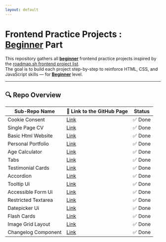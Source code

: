 ```yaml
---
layout: default
---
```



# Frontend Practice Projects : **<u>Beginner</u>** Part

This repository gathers all **<u>beginner</u>** frontend practice projects inspired by the [roadmap.sh frontend project list](https://roadmap.sh/frontend/projects).  
The goal is to build each project step-by-step to reinforce HTML, CSS, and JavaScript skills — for **<u>Beginner</u>** level.

---

## 🔍 Repo Overview
<!-- START REPO OVERVIEW -->
| Sub-Repo Name | 🔗 Link to the GitHub Page | Status |
|---|---|---|
| Cookie Consent | [Link](https://kizz4.github.io/practice/frontend_practice/beginner_projects/cookie_consent) | ✅ Done |
| Single Page CV | [Link](https://kizz4.github.io/practice/frontend_practice/beginner_projects/single_page_CV) | ✅ Done |
| Basic Html Website | [Link](https://kizz4.github.io/practice/frontend_practice/beginner_projects/basic_html_website) | ✅ Done |
| Personal Portfolio | [Link](https://kizz4.github.io/practice/frontend_practice/beginner_projects/personal_portfolio) | ✅ Done |
| Age Calculator | [Link](https://kizz4.github.io/practice/frontend_practice/beginner_projects/age_calculator) | ✅ Done |
| Tabs | [Link](https://kizz4.github.io/practice/frontend_practice/beginner_projects/tabs) | ✅ Done |
| Testimonial Cards | [Link](https://kizz4.github.io/practice/frontend_practice/beginner_projects/testimonial_cards) | ✅ Done |
| Accordion | [Link](https://kizz4.github.io/practice/frontend_practice/beginner_projects/accordion) | ✅ Done |
| Tooltip Ui | [Link](https://kizz4.github.io/practice/frontend_practice/beginner_projects/tooltip_ui) | ✅ Done |
| Accessible Form Ui | [Link](https://kizz4.github.io/practice/frontend_practice/beginner_projects/accessible_form_ui) | ✅ Done |
| Restricted Textarea | [Link](https://kizz4.github.io/practice/frontend_practice/beginner_projects/restricted_textarea) | ✅ Done |
| Datepicker Ui | [Link](https://kizz4.github.io/practice/frontend_practice/beginner_projects/datepicker_ui) | ✅ Done |
| Flash Cards | [Link](https://kizz4.github.io/practice/frontend_practice/beginner_projects/flash_cards) | ✅ Done |
| Image Grid Layout | [Link](https://kizz4.github.io/practice/frontend_practice/beginner_projects/image_grid_layout) | ✅ Done |
| Changelog Component | [Link](https://kizz4.github.io/practice/frontend_practice/beginner_projects/changelog_component) | ✅ Done |

<!-- END REPO OVERVIEW -->